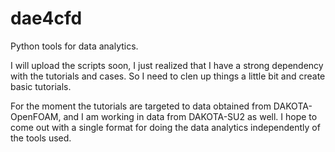 # dae4cfd
Python tools for data analytics.

I will upload the scripts soon, I just realized that I have a strong dependency with the tutorials and cases.  So I need to clen up things a little bit and create basic tutorials.

For the moment the tutorials are targeted to data obtained from DAKOTA-OpenFOAM, and I am working in data from DAKOTA-SU2 as well.  I hope to come out with a single format for doing the data analytics independently of the tools used.


